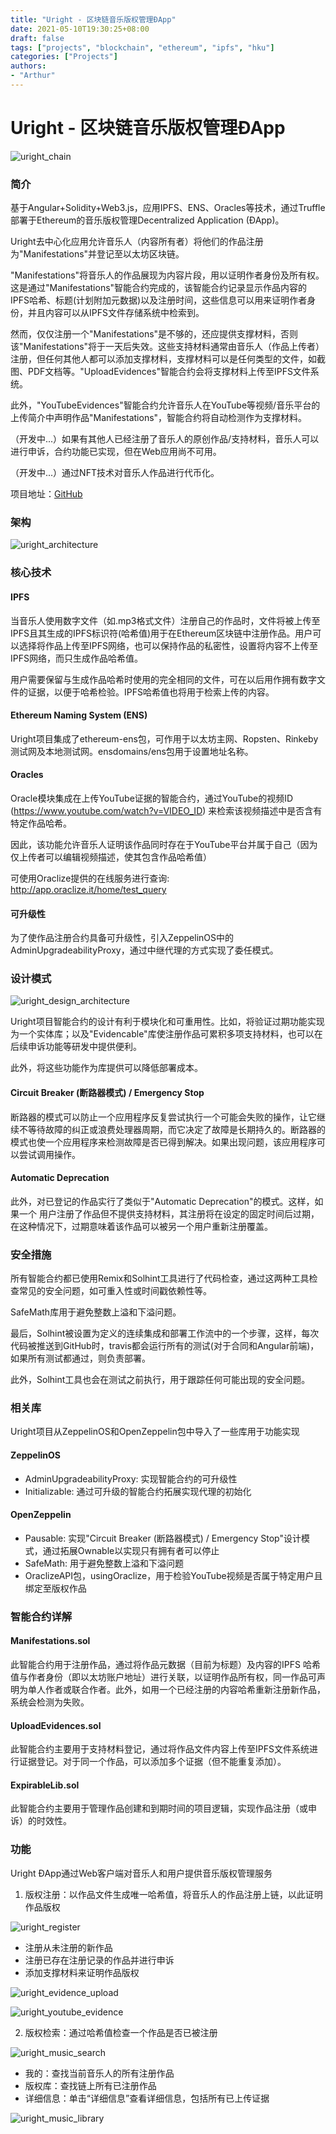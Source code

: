 ```yaml
---
title: "Uright - 区块链音乐版权管理ÐApp"
date: 2021-05-10T19:30:25+08:00
draft: false
tags: ["projects", "blockchain", "ethereum", "ipfs", "hku"]
categories: ["Projects"]
authors:
- "Arthur"
---
```


# Uright - 区块链音乐版权管理ÐApp

![uright_chain](https://raw.githubusercontent.com/pseudoyu/image_hosting/master/hugo_images/uright_chain.png)

### 简介

基于Angular+Solidity+Web3.js，应用IPFS、ENS、Oracles等技术，通过Truffle部署于Ethereum的音乐版权管理Decentralized Application (ÐApp)。

Uright去中心化应用允许音乐人（内容所有者）将他们的作品注册为"Manifestations"并登记至以太坊区块链。

"Manifestations"将音乐人的作品展现为内容片段，用以证明作者身份及所有权。这是通过"Manifestations"智能合约完成的，该智能合约记录显示作品内容的IPFS哈希、标题(计划附加元数据)以及注册时间，这些信息可以用来证明作者身份，并且内容可以从IPFS文件存储系统中检索到。

然而，仅仅注册一个"Manifestations"是不够的，还应提供支撑材料，否则该"Manifestations"将于一天后失效。这些支持材料通常由音乐人（作品上传者）注册，但任何其他人都可以添加支撑材料，支撑材料可以是任何类型的文件，如截图、PDF文档等。"UploadEvidences"智能合约会将支撑材料上传至IPFS文件系统。

此外，"YouTubeEvidences"智能合约允许音乐人在YouTube等视频/音乐平台的上传简介中声明作品"Manifestations"，智能合约将自动检测作为支撑材料。

（开发中...）如果有其他人已经注册了音乐人的原创作品/支持材料，音乐人可以进行申诉，合约功能已实现，但在Web应用尚不可用。

（开发中...）通过NFT技术对音乐人作品进行代币化。

项目地址：[GitHub](https://github.com/pseudoyu/Uright)

### 架构

![uright_architecture](https://raw.githubusercontent.com/pseudoyu/image_hosting/master/hugo_images/uright_architecture.png)

### 核心技术

#### IPFS

当音乐人使用数字文件（如.mp3格式文件）注册自己的作品时，文件将被上传至IPFS且其生成的IPFS标识符(哈希值)用于在Ethereum区块链中注册作品。用户可以选择将作品上传至IPFS网络，也可以保持作品的私密性，设置将内容不上传至IPFS网络，而只生成作品哈希值。

用户需要保留与生成作品哈希时使用的完全相同的文件，可在以后用作拥有数字文件的证据，以便于哈希检验。IPFS哈希值也将用于检索上传的内容。

#### Ethereum Naming System (ENS)

Uright项目集成了ethereum-ens包，可作用于以太坊主网、Ropsten、Rinkeby测试网及本地测试网。ensdomains/ens包用于设置地址名称。

#### Oracles

Oracle模块集成在上传YouTube证据的智能合约，通过YouTube的视频ID (https://www.youtube.com/watch?v=VIDEO_ID) 来检索该视频描述中是否含有特定作品哈希。

因此，该功能允许音乐人证明该作品同时存在于YouTube平台并属于自己（因为仅上传者可以编辑视频描述，使其包含作品哈希值）

可使用Oraclize提供的在线服务进行查询: http://app.oraclize.it/home/test_query

#### 可升级性

为了使作品注册合约具备可升级性，引入ZeppelinOS中的AdminUpgradeabilityProxy，通过中继代理的方式实现了委任模式。

### 设计模式

![uright_design_architecture](https://raw.githubusercontent.com/pseudoyu/image_hosting/master/hugo_images/uright_design_architecture.png)

Uright项目智能合约的设计有利于模块化和可重用性。比如，将验证过期功能实现为一个实体库；以及"Evidencable"库使注册作品可累积多项支持材料，也可以在后续申诉功能等研发中提供便利。

此外，将这些功能作为库提供可以降低部署成本。

#### Circuit Breaker (断路器模式) / Emergency Stop

断路器的模式可以防止一个应用程序反复尝试执行一个可能会失败的操作，让它继续不等待故障的纠正或浪费处理器周期，而它决定了故障是长期持久的。断路器的模式也使一个应用程序来检测故障是否已得到解决。如果出现问题，该应用程序可以尝试调用操作。

#### Automatic Deprecation

此外，对已登记的作品实行了类似于"Automatic Deprecation"的模式。这样，如果一个
用户注册了作品但不提供支持材料，其注册将在设定的固定时间后过期，在这种情况下，过期意味着该作品可以被另一个用户重新注册覆盖。

### 安全措施

所有智能合约都已使用Remix和Solhint工具进行了代码检查，通过这两种工具检查常见的安全问题，如可重入性或时间戳依赖性等。

SafeMath库用于避免整数上溢和下溢问题。

最后，Solhint被设置为定义的连续集成和部署工作流中的一个步骤，这样，每次代码被推送到GitHub时，travis都会运行所有的测试(对于合同和Angular前端)，如果所有测试都通过，则负责部署。

此外，Solhint工具也会在测试之前执行，用于跟踪任何可能出现的安全问题。

### 相关库

Uright项目从ZeppelinOS和OpenZeppelin包中导入了一些库用于功能实现

#### ZeppelinOS

- AdminUpgradeabilityProxy: 实现智能合约的可升级性
- Initializable: 通过可升级的智能合约拓展实现代理的初始化

#### OpenZeppelin

- Pausable: 实现"Circuit Breaker (断路器模式) / Emergency Stop"设计模式，通过拓展Ownable以实现只有拥有者可以停止
- SafeMath: 用于避免整数上溢和下溢问题
- OraclizeAPI包，usingOraclize，用于检验YouTube视频是否属于特定用户且绑定至版权作品

### 智能合约详解

#### Manifestations.sol

此智能合约用于注册作品，通过将作品元数据（目前为标题）及内容的IPFS 哈希值与作者身份（即以太坊账户地址）进行关联，以证明作品所有权，同一作品可声明为单人作者或联合作者。此外，如用一个已经注册的内容哈希重新注册新作品，系统会检测为失败。

#### UploadEvidences.sol

此智能合约主要用于支持材料登记，通过将作品文件内容上传至IPFS文件系统进行证据登记。对于同一个作品，可以添加多个证据（但不能重复添加）。

#### ExpirableLib.sol

此智能合约主要用于管理作品创建和到期时间的项目逻辑，实现作品注册（或申诉）的时效性。

### 功能

Uright ÐApp通过Web客户端对音乐人和用户提供音乐版权管理服务

1. 版权注册：以作品文件生成唯一哈希值，将音乐人的作品注册上链，以此证明作品版权

![uright_register](https://raw.githubusercontent.com/pseudoyu/image_hosting/master/hugo_images/uright_register.png)

- 注册从未注册的新作品
- 注册已存在注册记录的作品并进行申诉
- 添加支撑材料来证明作品版权

![uright_evidence_upload](https://raw.githubusercontent.com/pseudoyu/image_hosting/master/hugo_images/uright_evidence_upload.png)

![uright_youtube_evidence](https://raw.githubusercontent.com/pseudoyu/image_hosting/master/hugo_images/uright_youtube_evidence.png)

2. 版权检索：通过哈希值检查一个作品是否已被注册

![uright_music_search](https://raw.githubusercontent.com/pseudoyu/image_hosting/master/hugo_images/uright_music_search.png)

- 我的：查找当前音乐人的所有注册作品
- 版权库：查找链上所有已注册作品
- 详细信息：单击“详细信息”查看详细信息，包括所有已上传证据

![uright_music_library](https://raw.githubusercontent.com/pseudoyu/image_hosting/master/hugo_images/uright_music_library.png)
